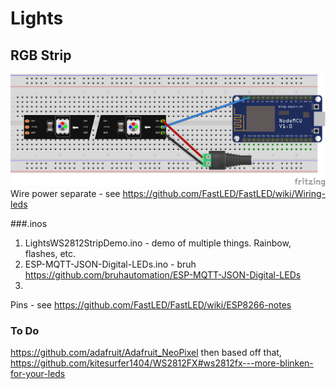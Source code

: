 # Lights


## RGB Strip
![Demo](/Lights/ws2812Strip.png)
Wire power separate - see https://github.com/FastLED/FastLED/wiki/Wiring-leds

###.inos

1. LightsWS2812StripDemo.ino - demo of multiple things. Rainbow, flashes, etc.
2. ESP-MQTT-JSON-Digital-LEDs.ino - bruh https://github.com/bruhautomation/ESP-MQTT-JSON-Digital-LEDs
3.




Pins - see https://github.com/FastLED/FastLED/wiki/ESP8266-notes


### To Do

https://github.com/adafruit/Adafruit_NeoPixel then based off that, https://github.com/kitesurfer1404/WS2812FX#ws2812fx---more-blinken-for-your-leds
